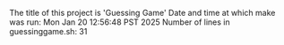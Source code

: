 The title of this project is 'Guessing Game'
Date and time at which make was run:
Mon Jan 20 12:56:48 PST 2025
Number of lines in guessinggame.sh:
31
